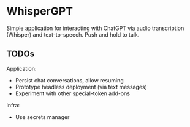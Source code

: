 # WhisperGPT

Simple application for interacting with ChatGPT via audio transcription (Whisper) and text-to-speech. Push and hold to talk.

## TODOs

Application:
- Persist chat conversations, allow resuming
- Prototype headless deployment (via text messages)
- Experiment with other special-token add-ons

Infra:
- Use secrets manager

